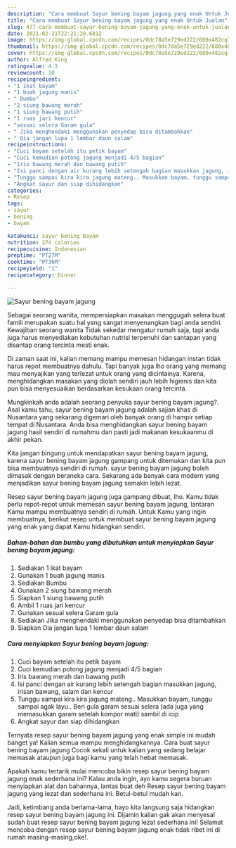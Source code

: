 ```yaml
---
description: "Cara membuat Sayur bening bayam jagung yang enak Untuk Jualan"
title: "Cara membuat Sayur bening bayam jagung yang enak Untuk Jualan"
slug: 477-cara-membuat-sayur-bening-bayam-jagung-yang-enak-untuk-jualan
date: 2021-02-21T22:21:29.681Z
image: https://img-global.cpcdn.com/recipes/0dc78a5e729ed222/680x482cq70/sayur-bening-bayam-jagung-foto-resep-utama.jpg
thumbnail: https://img-global.cpcdn.com/recipes/0dc78a5e729ed222/680x482cq70/sayur-bening-bayam-jagung-foto-resep-utama.jpg
cover: https://img-global.cpcdn.com/recipes/0dc78a5e729ed222/680x482cq70/sayur-bening-bayam-jagung-foto-resep-utama.jpg
author: Alfred King
ratingvalue: 4.3
reviewcount: 10
recipeingredient:
- "1 ikat bayam"
- "1 buah jagung manis"
- " Bumbu"
- "2 siung bawang merah"
- "1 siung bawang putih"
- "1 ruas jari kencur"
- "sesuai selera Garam gula"
- " Jika menghendaki menggunakan penyedap bisa ditambahkan"
- " Oia jangan lupa 1 lembar daun salam"
recipeinstructions:
- "Cuci bayam setelah itu petik bayam"
- "Cuci kemudian potong jagung menjadi 4/5 bagian"
- "Iris bawang merah dan bawang putih"
- "Isi panci dengan air kurang lebih setengah bagian masukkan jagung, irisan bawang, salam dan kencur"
- "Tunggu sampai kira kira jagung mateng.. Masukkan bayam, tunggu sampai agak layu.. Beri gula garam sesuai selera (ada juga yang memasukkan garam setelah kompor mati) sambil di icip"
- "Angkat sayur dan siap dihidangkan"
categories:
- Resep
tags:
- sayur
- bening
- bayam

katakunci: sayur bening bayam 
nutrition: 274 calories
recipecuisine: Indonesian
preptime: "PT27M"
cooktime: "PT36M"
recipeyield: "1"
recipecategory: Dinner

---
```



![Sayur bening bayam jagung](https://img-global.cpcdn.com/recipes/0dc78a5e729ed222/680x482cq70/sayur-bening-bayam-jagung-foto-resep-utama.jpg)

Sebagai seorang wanita, mempersiapkan masakan menggugah selera buat famili merupakan suatu hal yang sangat menyenangkan bagi anda sendiri. Kewajiban seorang  wanita Tidak sekedar mengatur rumah saja, tapi anda juga harus menyediakan kebutuhan nutrisi terpenuhi dan santapan yang disantap orang tercinta mesti enak.

Di zaman  saat ini, kalian memang mampu memesan hidangan instan tidak harus repot membuatnya dahulu. Tapi banyak juga lho orang yang memang mau menyajikan yang terlezat untuk orang yang dicintainya. Karena, menghidangkan masakan yang diolah sendiri jauh lebih higienis dan kita pun bisa menyesuaikan berdasarkan kesukaan orang tercinta. 



Mungkinkah anda adalah seorang penyuka sayur bening bayam jagung?. Asal kamu tahu, sayur bening bayam jagung adalah sajian khas di Nusantara yang sekarang digemari oleh banyak orang di hampir setiap tempat di Nusantara. Anda bisa menghidangkan sayur bening bayam jagung hasil sendiri di rumahmu dan pasti jadi makanan kesukaanmu di akhir pekan.

Kita jangan bingung untuk mendapatkan sayur bening bayam jagung, karena sayur bening bayam jagung gampang untuk ditemukan dan kita pun bisa membuatnya sendiri di rumah. sayur bening bayam jagung boleh dimasak dengan beraneka cara. Sekarang ada banyak cara modern yang menjadikan sayur bening bayam jagung semakin lebih lezat.

Resep sayur bening bayam jagung juga gampang dibuat, lho. Kamu tidak perlu repot-repot untuk memesan sayur bening bayam jagung, lantaran Kamu mampu membuatnya sendiri di rumah. Untuk Kamu yang ingin membuatnya, berikut resep untuk membuat sayur bening bayam jagung yang enak yang dapat Kamu hidangkan sendiri.

<!--inarticleads1-->

##### Bahan-bahan dan bumbu yang dibutuhkan untuk menyiapkan Sayur bening bayam jagung:

1. Sediakan 1 ikat bayam
1. Gunakan 1 buah jagung manis
1. Sediakan  Bumbu
1. Gunakan 2 siung bawang merah
1. Siapkan 1 siung bawang putih
1. Ambil 1 ruas jari kencur
1. Gunakan sesuai selera Garam gula
1. Sediakan  Jika menghendaki menggunakan penyedap bisa ditambahkan
1. Siapkan  Oia jangan lupa 1 lembar daun salam




<!--inarticleads2-->

##### Cara menyiapkan Sayur bening bayam jagung:

1. Cuci bayam setelah itu petik bayam
1. Cuci kemudian potong jagung menjadi 4/5 bagian
1. Iris bawang merah dan bawang putih
1. Isi panci dengan air kurang lebih setengah bagian masukkan jagung, irisan bawang, salam dan kencur
1. Tunggu sampai kira kira jagung mateng.. Masukkan bayam, tunggu sampai agak layu.. Beri gula garam sesuai selera (ada juga yang memasukkan garam setelah kompor mati) sambil di icip
1. Angkat sayur dan siap dihidangkan




Ternyata resep sayur bening bayam jagung yang enak simple ini mudah banget ya! Kalian semua mampu menghidangkannya. Cara buat sayur bening bayam jagung Cocok sekali untuk kalian yang sedang belajar memasak ataupun juga bagi kamu yang telah hebat memasak.

Apakah kamu tertarik mulai mencoba bikin resep sayur bening bayam jagung enak sederhana ini? Kalau anda ingin, ayo kamu segera buruan menyiapkan alat dan bahannya, lantas buat deh Resep sayur bening bayam jagung yang lezat dan sederhana ini. Betul-betul mudah kan. 

Jadi, ketimbang anda berlama-lama, hayo kita langsung saja hidangkan resep sayur bening bayam jagung ini. Dijamin kalian gak akan menyesal sudah buat resep sayur bening bayam jagung lezat sederhana ini! Selamat mencoba dengan resep sayur bening bayam jagung enak tidak ribet ini di rumah masing-masing,oke!.

